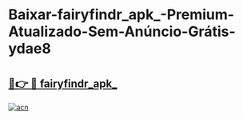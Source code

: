 # Baixar-fairyfindr_apk_-Premium-Atualizado-Sem-Anúncio-Grátis-ydae8

# <h2><a href="https://mq5whr.esa.edu.pl?src=fairyfindr_apk_&ref=ydae8">🔗👉 🔴 fairyfindr_apk_</a></h2>

[![acn](https://github.com/user-attachments/assets/0f9c940e-d8b0-45ae-aac7-cd30a18b3e1c)](https://mq5whr.esa.edu.pl?src=fairyfindr_apk_&ref=ydae8)

